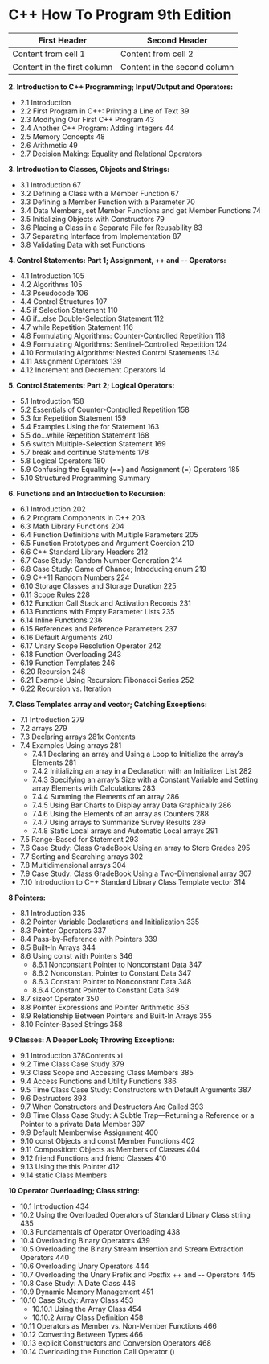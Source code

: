  # C++ How To Program 9th Edition
 First Header | Second Header
------------ | -------------
Content from cell 1 | Content from cell 2
Content in the first column | Content in the second column

**2. Introduction to C++ Programming; Input/Output and Operators:**
  - 2.1 Introduction
  - 2.2 First Program in C++: Printing a Line of Text 39
  - 2.3 Modifying Our First C++ Program 43
  - 2.4 Another C++ Program: Adding Integers 44
  - 2.5 Memory Concepts 48
  - 2.6 Arithmetic 49
  - 2.7 Decision Making: Equality and Relational Operators
  
**3. Introduction to Classes, Objects and Strings:**
  - 3.1 Introduction 67
  - 3.2 Defining a Class with a Member Function 67
  - 3.3 Defining a Member Function with a Parameter 70
  - 3.4 Data Members, set Member Functions and get Member Functions 74
  - 3.5 Initializing Objects with Constructors 79
  - 3.6 Placing a Class in a Separate File for Reusability 83
  - 3.7 Separating Interface from Implementation 87
  - 3.8 Validating Data with set Functions
  
**4. Control Statements: Part 1; Assignment, ++ and -- Operators:**

  - 4.1 Introduction 105
  - 4.2 Algorithms 105
  - 4.3 Pseudocode 106
  - 4.4 Control Structures 107
  - 4.5 if Selection Statement 110
  - 4.6 if…else Double-Selection Statement 112
  - 4.7 while Repetition Statement 116
  - 4.8 Formulating Algorithms: Counter-Controlled Repetition 118
  - 4.9 Formulating Algorithms: Sentinel-Controlled Repetition 124
  - 4.10 Formulating Algorithms: Nested Control Statements 134
  - 4.11 Assignment Operators 139
  - 4.12 Increment and Decrement Operators 14
  
**5. Control Statements: Part 2; Logical Operators:**

  - 5.1 Introduction 158
  - 5.2 Essentials of Counter-Controlled Repetition 158
  - 5.3 for Repetition Statement 159
  - 5.4 Examples Using the for Statement 163
  - 5.5 do…while Repetition Statement 168
  - 5.6 switch Multiple-Selection Statement 169
  - 5.7 break and continue Statements 178
  - 5.8 Logical Operators 180
  - 5.9 Confusing the Equality (==) and Assignment (=) Operators 185
  - 5.10 Structured Programming Summary
  
**6. Functions and an Introduction to Recursion:**

  - 6.1 Introduction 202
  - 6.2 Program Components in C++ 203
  - 6.3 Math Library Functions 204
  - 6.4 Function Definitions with Multiple Parameters 205
  - 6.5 Function Prototypes and Argument Coercion 210
  - 6.6 C++ Standard Library Headers 212
  - 6.7 Case Study: Random Number Generation 214
  - 6.8 Case Study: Game of Chance; Introducing enum 219
  - 6.9 C++11 Random Numbers 224
  - 6.10 Storage Classes and Storage Duration 225
  - 6.11 Scope Rules 228
  - 6.12 Function Call Stack and Activation Records 231
  - 6.13 Functions with Empty Parameter Lists 235
  - 6.14 Inline Functions 236
  - 6.15 References and Reference Parameters 237
  - 6.16 Default Arguments 240
  - 6.17 Unary Scope Resolution Operator 242
  - 6.18 Function Overloading 243
  - 6.19 Function Templates 246
  - 6.20 Recursion 248
  - 6.21 Example Using Recursion: Fibonacci Series 252
  - 6.22 Recursion vs. Iteration
  
**7. Class Templates array and vector; Catching Exceptions:**

  - 7.1 Introduction 279
  - 7.2 arrays 279
  - 7.3 Declaring arrays 281x Contents
  - 7.4 Examples Using arrays 281
    - 7.4.1 Declaring an array and Using a Loop to Initialize the array’s Elements 281
    - 7.4.2 Initializing an array in a Declaration with an Initializer List 282
    - 7.4.3 Specifying an array’s Size with a Constant Variable and Setting array Elements with Calculations 283
    - 7.4.4 Summing the Elements of an array 286
    - 7.4.5 Using Bar Charts to Display array Data Graphically 286
    - 7.4.6 Using the Elements of an array as Counters 288
    - 7.4.7 Using arrays to Summarize Survey Results 289
    - 7.4.8 Static Local arrays and Automatic Local arrays 291
  - 7.5 Range-Based for Statement 293
  - 7.6 Case Study: Class GradeBook Using an array to Store Grades 295
  - 7.7 Sorting and Searching arrays 302
  - 7.8 Multidimensional arrays 304
  - 7.9 Case Study: Class GradeBook Using a Two-Dimensional array 307
  - 7.10 Introduction to C++ Standard Library Class Template vector 314
  
**8 Pointers:**

  - 8.1 Introduction 335
  - 8.2 Pointer Variable Declarations and Initialization 335
  - 8.3 Pointer Operators 337
  - 8.4 Pass-by-Reference with Pointers 339
  - 8.5 Built-In Arrays 344
  - 8.6 Using const with Pointers 346
    - 8.6.1 Nonconstant Pointer to Nonconstant Data 347
    - 8.6.2 Nonconstant Pointer to Constant Data 347
    - 8.6.3 Constant Pointer to Nonconstant Data 348
    - 8.6.4 Constant Pointer to Constant Data 349
  - 8.7 sizeof Operator 350
  - 8.8 Pointer Expressions and Pointer Arithmetic 353
  - 8.9 Relationship Between Pointers and Built-In Arrays 355
  - 8.10 Pointer-Based Strings 358
  
**9 Classes: A Deeper Look; Throwing Exceptions:**

  - 9.1 Introduction 378Contents xi
  - 9.2 Time Class Case Study 379
  - 9.3 Class Scope and Accessing Class Members 385
  - 9.4 Access Functions and Utility Functions 386
  - 9.5 Time Class Case Study: Constructors with Default Arguments 387
  - 9.6 Destructors 393
  - 9.7 When Constructors and Destructors Are Called 393
  - 9.8 Time Class Case Study: A Subtle Trap—Returning a Reference or a Pointer to a private Data Member 397
  - 9.9 Default Memberwise Assignment 400
  - 9.10 const Objects and const Member Functions 402
  - 9.11 Composition: Objects as Members of Classes 404
  - 9.12 friend Functions and friend Classes 410
  - 9.13 Using the this Pointer 412
  - 9.14 static Class Members
  
**10 Operator Overloading; Class string:**

  - 10.1 Introduction 434
  - 10.2 Using the Overloaded Operators of Standard Library Class string 435
  - 10.3 Fundamentals of Operator Overloading 438
  - 10.4 Overloading Binary Operators 439
  - 10.5 Overloading the Binary Stream Insertion and Stream Extraction Operators 440
  - 10.6 Overloading Unary Operators 444
  - 10.7 Overloading the Unary Prefix and Postfix ++ and -- Operators 445
  - 10.8 Case Study: A Date Class 446
  - 10.9 Dynamic Memory Management 451
  - 10.10 Case Study: Array Class 453
    - 10.10.1 Using the Array Class 454
    - 10.10.2 Array Class Definition 458
  - 10.11 Operators as Member vs. Non-Member Functions 466
  - 10.12 Converting Between Types 466
  - 10.13 explicit Constructors and Conversion Operators 468
  - 10.14 Overloading the Function Call Operator ()
